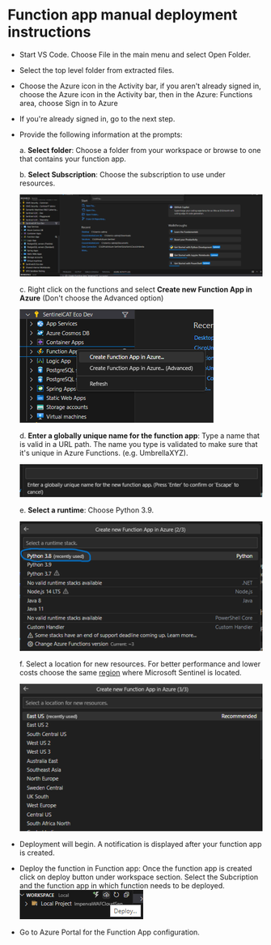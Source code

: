 # Function app manual deployment instructions 

- Start VS Code. Choose File in the main menu and select Open Folder.

- Select the top level folder from extracted files.

- Choose the Azure icon in the Activity bar, if you aren't already signed in, choose the Azure icon in the Activity bar, then in the Azure: Functions area, choose Sign in to Azure

- If you're already signed in, go to the next step.

- Provide the following information at the prompts:

	a. **Select folder**: Choose a folder from your workspace or browse to one that contains your function app.

	b. **Select Subscription**: Choose the subscription to use under resources.
	
	![Select Subscription](https://github.com/Azure/Azure-Sentinel/blob/master/DataConnectors/Images/subscription.png)

	c. Right click on the functions and select **Create new Function App in Azure** (Don't choose the Advanced option)

	![Create new Function App in Azure](https://github.com/Azure/Azure-Sentinel/blob/master/DataConnectors/Images/CreatenewFunctionApp.png)

	d. **Enter a globally unique name for the function app**: Type a name that is valid in a URL path. The name you type is validated to make sure that it's unique in Azure Functions. (e.g. UmbrellaXYZ).
	
	![Enter a globally unique name](https://github.com/Azure/Azure-Sentinel/blob/master/DataConnectors/Images/globallyuniquename.png)

	e. **Select a runtime**: Choose Python 3.9.

	![Select a runtime](https://github.com/Azure/Azure-Sentinel/blob/master/DataConnectors/Images/Selectaruntime.png)

	f. Select a location for new resources. For better performance and lower costs choose the same [region](https://azure.microsoft.com/regions/) where Microsoft Sentinel is located.

	![Select a location for new resources](https://github.com/Azure/Azure-Sentinel/blob/master/DataConnectors/Images/Selectalocation.png)

- Deployment will begin. A notification is displayed after your function app is created.

- Deploy the function in Function app: Once the function app is created click on deploy button under workspace section. Select the Subcription and the function app in which function needs to be deployed.
![Deploy the function in Function app](https://github.com/Azure/Azure-Sentinel/blob/master/DataConnectors/Images/Deploythefunction.png)

- Go to Azure Portal for the Function App configuration. 